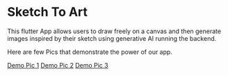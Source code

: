 # Sketch To Art

This flutter App allows users to draw freely on a canvas and then generate images inspired by their sketch using generative AI running the backend.

Here are few Pics that demonstrate the power of our app.

[Demo Pic 1](assets/demo%201.png)
[Demo Pic 2](assets/demo%202.png)
[Demo Pic 3](assets/demo%203.png)
